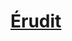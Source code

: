 ﻿---
!LinkItem
Link: background_erudit_hd.md
NameLink: <!--NameLink-->[Érudit](hd_background_erudit.md)<!--/NameLink-->
Id: backgrounds_hd.md#Érudit
ParentLink: backgrounds_hd.md#historique
Name: Érudit
ParentName: Historique
Attributes: {}
---




# [Érudit](hd_background_erudit.md)



